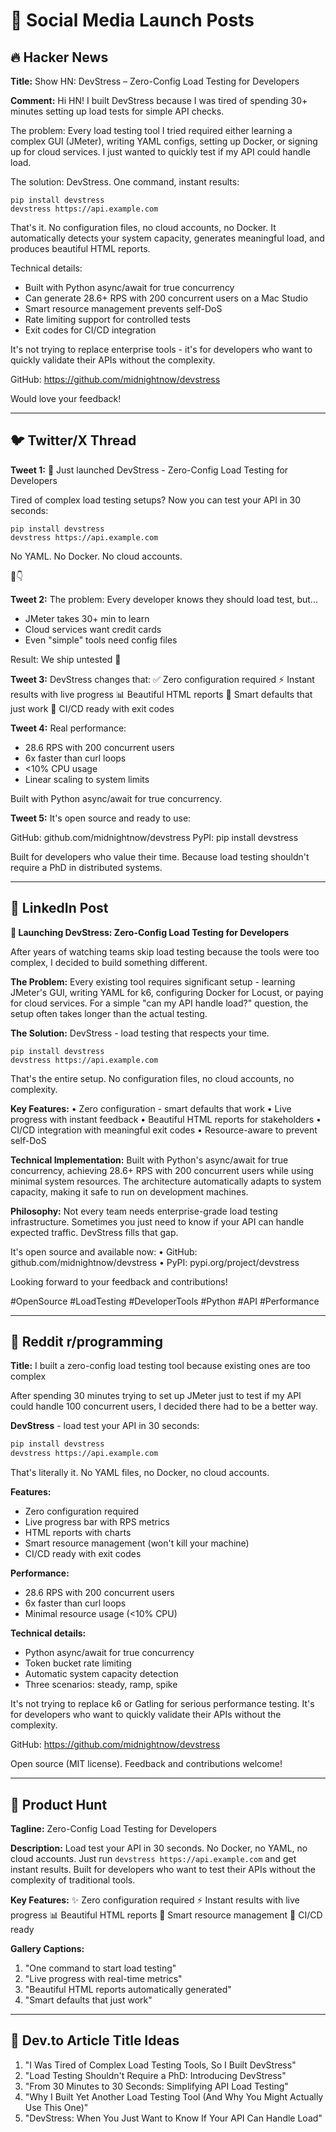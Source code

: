 # 📱 Social Media Launch Posts

## 🔥 Hacker News
**Title:** Show HN: DevStress – Zero-Config Load Testing for Developers

**Comment:**
Hi HN! I built DevStress because I was tired of spending 30+ minutes setting up load tests for simple API checks.

The problem: Every load testing tool I tried required either learning a complex GUI (JMeter), writing YAML configs, setting up Docker, or signing up for cloud services. I just wanted to quickly test if my API could handle load.

The solution: DevStress. One command, instant results:

```
pip install devstress
devstress https://api.example.com
```

That's it. No configuration files, no cloud accounts, no Docker. It automatically detects your system capacity, generates meaningful load, and produces beautiful HTML reports.

Technical details:
- Built with Python async/await for true concurrency
- Can generate 28.6+ RPS with 200 concurrent users on a Mac Studio
- Smart resource management prevents self-DoS
- Rate limiting support for controlled tests
- Exit codes for CI/CD integration

It's not trying to replace enterprise tools - it's for developers who want to quickly validate their APIs without the complexity.

GitHub: https://github.com/midnightnow/devstress

Would love your feedback!

---

## 🐦 Twitter/X Thread

**Tweet 1:**
🚀 Just launched DevStress - Zero-Config Load Testing for Developers

Tired of complex load testing setups? Now you can test your API in 30 seconds:

```
pip install devstress
devstress https://api.example.com
```

No YAML. No Docker. No cloud accounts.

🧵👇

**Tweet 2:**
The problem: Every developer knows they should load test, but...
- JMeter takes 30+ min to learn
- Cloud services want credit cards
- Even "simple" tools need config files

Result: We ship untested 😬

**Tweet 3:**
DevStress changes that:
✅ Zero configuration required
⚡ Instant results with live progress
📊 Beautiful HTML reports
🎯 Smart defaults that just work
🔧 CI/CD ready with exit codes

**Tweet 4:**
Real performance:
- 28.6 RPS with 200 concurrent users
- 6x faster than curl loops
- <10% CPU usage
- Linear scaling to system limits

Built with Python async/await for true concurrency.

**Tweet 5:**
It's open source and ready to use:

GitHub: github.com/midnightnow/devstress
PyPI: pip install devstress

Built for developers who value their time. Because load testing shouldn't require a PhD in distributed systems.

---

## 📘 LinkedIn Post

**🚀 Launching DevStress: Zero-Config Load Testing for Developers**

After years of watching teams skip load testing because the tools were too complex, I decided to build something different.

**The Problem:**
Every existing tool requires significant setup - learning JMeter's GUI, writing YAML for k6, configuring Docker for Locust, or paying for cloud services. For a simple "can my API handle load?" question, the setup often takes longer than the actual testing.

**The Solution:**
DevStress - load testing that respects your time.

```
pip install devstress
devstress https://api.example.com
```

That's the entire setup. No configuration files, no cloud accounts, no complexity.

**Key Features:**
• Zero configuration - smart defaults that work
• Live progress with instant feedback
• Beautiful HTML reports for stakeholders
• CI/CD integration with meaningful exit codes
• Resource-aware to prevent self-DoS

**Technical Implementation:**
Built with Python's async/await for true concurrency, achieving 28.6+ RPS with 200 concurrent users while using minimal system resources. The architecture automatically adapts to system capacity, making it safe to run on development machines.

**Philosophy:**
Not every team needs enterprise-grade load testing infrastructure. Sometimes you just need to know if your API can handle expected traffic. DevStress fills that gap.

It's open source and available now:
• GitHub: github.com/midnightnow/devstress
• PyPI: pypi.org/project/devstress

Looking forward to your feedback and contributions!

#OpenSource #LoadTesting #DeveloperTools #Python #API #Performance

---

## 📝 Reddit r/programming

**Title:** I built a zero-config load testing tool because existing ones are too complex

After spending 30 minutes trying to set up JMeter just to test if my API could handle 100 concurrent users, I decided there had to be a better way.

**DevStress** - load test your API in 30 seconds:

```bash
pip install devstress
devstress https://api.example.com
```

That's literally it. No YAML files, no Docker, no cloud accounts.

**Features:**
- Zero configuration required
- Live progress bar with RPS metrics
- HTML reports with charts
- Smart resource management (won't kill your machine)
- CI/CD ready with exit codes

**Performance:**
- 28.6 RPS with 200 concurrent users
- 6x faster than curl loops
- Minimal resource usage (<10% CPU)

**Technical details:**
- Python async/await for true concurrency
- Token bucket rate limiting
- Automatic system capacity detection
- Three scenarios: steady, ramp, spike

It's not trying to replace k6 or Gatling for serious performance testing. It's for developers who want to quickly validate their APIs without the complexity.

GitHub: https://github.com/midnightnow/devstress

Open source (MIT license). Feedback and contributions welcome!

---

## 🎯 Product Hunt

**Tagline:** Zero-Config Load Testing for Developers

**Description:**
Load test your API in 30 seconds. No Docker, no YAML, no cloud accounts. Just run `devstress https://api.example.com` and get instant results. Built for developers who want to test their APIs without the complexity of traditional tools.

**Key Features:**
✨ Zero configuration required
⚡ Instant results with live progress
📊 Beautiful HTML reports
🎯 Smart resource management
🔧 CI/CD ready

**Gallery Captions:**
1. "One command to start load testing"
2. "Live progress with real-time metrics"
3. "Beautiful HTML reports automatically generated"
4. "Smart defaults that just work"

---

## 📧 Dev.to Article Title Ideas

1. "I Was Tired of Complex Load Testing Tools, So I Built DevStress"
2. "Load Testing Shouldn't Require a PhD: Introducing DevStress"
3. "From 30 Minutes to 30 Seconds: Simplifying API Load Testing"
4. "Why I Built Yet Another Load Testing Tool (And Why You Might Actually Use This One)"
5. "DevStress: When You Just Want to Know If Your API Can Handle Load"